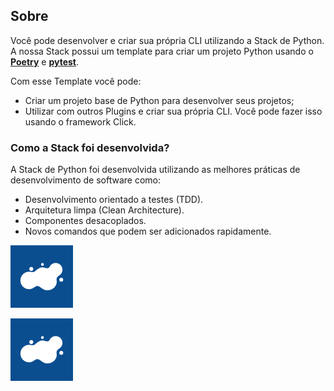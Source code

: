
## **Sobre**
Você pode desenvolver e criar sua própria CLI utilizando a Stack de Python. 
A nossa Stack possui um template para criar um projeto Python usando o [**Poetry**](https://python-poetry.org/) e [**pytest**](https://docs.pytest.org/en/7.1.x/). 

Com esse Template você pode:
- Criar um projeto base de Python para desenvolver seus projetos;
- Utilizar com outros Plugins e criar sua própria CLI. Você pode fazer isso usando o framework Click.


### **Como a Stack foi desenvolvida?**
A Stack de Python foi desenvolvida utilizando as melhores práticas de desenvolvimento de software como: 

- Desenvolvimento orientado a testes (TDD).
- Arquitetura limpa (Clean Architecture).
- Componentes desacoplados.
- Novos comandos que podem ser adicionados rapidamente.

![](../images/joao.png)

![](andressa.png)
